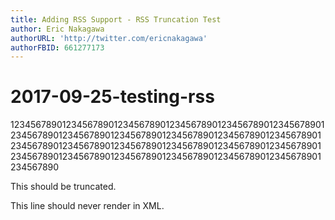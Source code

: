 ```yaml
---
title: Adding RSS Support - RSS Truncation Test
author: Eric Nakagawa
authorURL: 'http://twitter.com/ericnakagawa'
authorFBID: 661277173
---
```


# 2017-09-25-testing-rss

1234567890123456789012345678901234567890123456789012345678901234567890123456789012345678901234567890123456789012345678901234567890123456789012345678901234567890123456789012345678901234567890123456789012345678901234567890123456789012345678901234567890

This should be truncated.

This line should never render in XML.

